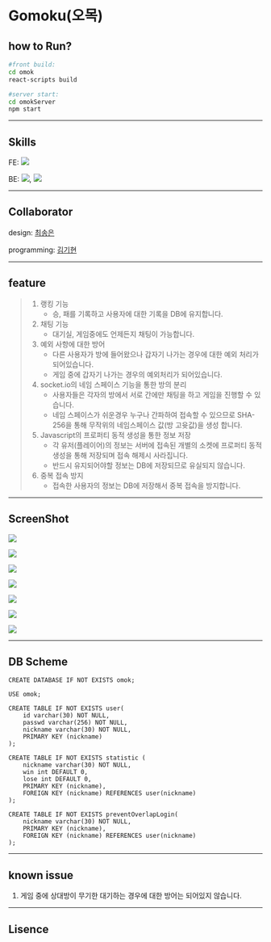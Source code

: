 # Gomoku(오목)



## how  to Run?

```bash
#front build:
cd omok
react-scripts build

#server start:
cd omokServer
npm start
```



---

## Skills

FE: ![](https://img.shields.io/badge/React-20232A?style=for-the-badge&logo=react&logoColor=61DAFB)

BE: ![](https://img.shields.io/badge/Express.js-000000?style=for-the-badge&logo=express&logoColor=white), ![](https://socket.io/css/images/logo.svg)



---

## Collaborator

design: [최송은](https://github.com/ostrichtofu)

programming: [김기현](https://github.com/kihyeunkim)



------

## feature

> 1. 랭킹 기능
>    * 승, 패를 기록하고 사용자에 대한 기록을 DB에 유지합니다.
> 2. 채팅 기능
>    * 대기실, 게임중에도 언제든지 채팅이 가능합니다.
> 3. 예외 사항에 대한 방어
>    * 다른 사용자가 방에 들어왔으나 갑자기 나가는 경우에 대한 예외 처리가 되어있습니다.
>    * 게임 중에 갑자기 나가는 경우의 예외처리가 되어있습니다.
> 4. socket.io의 네임 스페이스 기능을 통한 방의 분리
>    * 사용자들은 각자의 방에서 서로 간에만 채팅을 하고 게임을 진행할 수 있습니다.
>    * 네임 스페이스가 쉬운경우 누구나 간파하여 접속할 수 있으므로 SHA-256을 통해 무작위의 네임스페이스 값(방 고윳값)을 생성 합니다.
> 5. Javascript의 프로퍼티 동적 생성을 통한 정보 저장
>    * 각 유저(플레이어)의 정보는 서버에 접속된 개별의 소켓에 프로퍼티 동적 생성을 통해 저장되며 접속 해제시 사라집니다.
>    * 반드시 유지되어야할 정보는 DB에 저장되므로 유실되지 않습니다.
> 6. 중복 접속 방지
>    * 접속한 사용자의 정보는 DB에 저장해서 중복 접속을 방지합니다.



---

## ScreenShot

![](./screenshot/src1.PNG)

![](./screenshot/src2.PNG)

![](./screenshot/src3.PNG)

![](./screenshot/src4.PNG)

![](./screenshot/src5.PNG)

![](./screenshot/src6.PNG)

![](./screenshot/src7.PNG)





---

## DB Scheme

```mysql
CREATE DATABASE IF NOT EXISTS omok;

USE omok;

CREATE TABLE IF NOT EXISTS user(
    id varchar(30) NOT NULL,
    passwd varchar(256) NOT NULL,
    nickname varchar(30) NOT NULL,
    PRIMARY KEY (nickname)
);

CREATE TABLE IF NOT EXISTS statistic (
    nickname varchar(30) NOT NULL,
    win int DEFAULT 0,
    lose int DEFAULT 0,
    PRIMARY KEY (nickname),
    FOREIGN KEY (nickname) REFERENCES user(nickname)
);

CREATE TABLE IF NOT EXISTS preventOverlapLogin(
    nickname varchar(30) NOT NULL,
    PRIMARY KEY (nickname),
    FOREIGN KEY (nickname) REFERENCES user(nickname)
);

```



---

## known issue

1. 게임 중에 상대방이 무기한 대기하는 경우에 대한 방어는 되어있지 않습니다.



---

## Lisence

